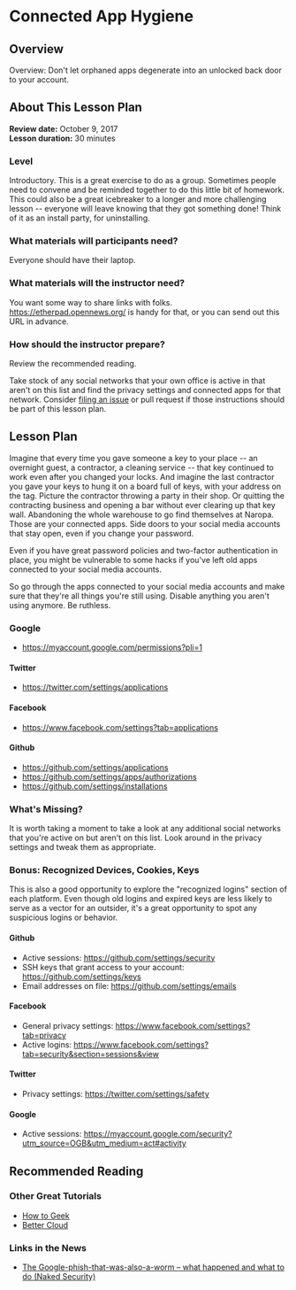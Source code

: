 # Connected App Hygiene

## Overview
Overview:  Don't let orphaned apps degenerate into an unlocked back door to your account.

## About This Lesson Plan
**Review date:** October 9, 2017<br />
**Lesson duration:** 30 minutes<br />

### Level
Introductory. This is a great exercise to do as a group. Sometimes people need to convene and be reminded together to do this little bit of homework. This could also be a great icebreaker to a longer and more challenging lesson -- everyone will leave knowing that they got something done! Think of it as an install party, for uninstalling.

### What materials will participants need?
Everyone should have their laptop.

### What materials will the instructor need?
You want some way to share links with folks. <https://etherpad.opennews.org/> is handy for that, or you can send out this URL in advance.

### How should the instructor prepare?
Review the recommended reading.

Take stock of any social networks that your own office is active in that aren't on this list and find the privacy settings and connected apps for that network. Consider [filing an issue](https://github.com/OpenNewsLabs/newsroom-security-curricula/issues) or pull request if those instructions should be part of this lesson plan.<br />


## Lesson Plan

Imagine that every time you gave someone a key to your place -- an overnight guest, a contractor, a cleaning service -- that key continued to work even after you changed your locks. And imagine the last contractor you gave your keys to hung it on a board full of keys, with your address on the tag. Picture the contractor throwing a party in their shop. Or quitting the contracting business and opening a bar without ever clearing up that key wall. Abandoning the whole warehouse to go find themselves at Naropa. Those are your connected apps. Side doors to your social media accounts that stay open, even if you change your password.

Even if you have great password policies and two-factor authentication in place, you might be vulnerable to some hacks if you've left old apps connected to your social media accounts.


So go through the apps connected to your social media accounts and make sure that they're all things you're still using. Disable anything you aren't using anymore.  Be ruthless.

### Google
* <https://myaccount.google.com/permissions?pli=1>

#### Twitter
* <https://twitter.com/settings/applications>

#### Facebook
* <https://www.facebook.com/settings?tab=applications>

#### Github
* <https://github.com/settings/applications>
* <https://github.com/settings/apps/authorizations>
* <https://github.com/settings/installations>

### What's Missing?
It is worth taking a moment to take a look at any additional social networks that you're active on but aren't on this list. Look around in the privacy settings and tweak them as appropriate.

### Bonus: Recognized Devices, Cookies, Keys
This is also a good opportunity to explore the "recognized logins" section of each platform.  Even though old logins and expired keys are less likely to serve as a vector for an outsider,
it's a great opportunity to spot any suspicious logins or behavior.<br />

#### Github
* Active sessions: <https://github.com/settings/security>
* SSH keys that grant access to your account: <https://github.com/settings/keys>
* Email addresses on file: <https://github.com/settings/emails>

#### Facebook
* General privacy settings: <https://www.facebook.com/settings?tab=privacy>
* Active logins: <https://www.facebook.com/settings?tab=security&section=sessions&view>

#### Twitter
* Privacy settings: <https://twitter.com/settings/safety>

#### Google
* Active sessions: <https://myaccount.google.com/security?utm_source=OGB&utm_medium=act#activity>


## Recommended Reading
### Other Great Tutorials
* [How to Geek](https://www.howtogeek.com/198673/secure-your-online-accounts-by-removing-third-party-app-access/)
* [Better Cloud](https://www.bettercloud.com/monitor/google-account-security-complete-guide-to-connected-apps/)

### Links in the News
* [The Google-phish-that-was-also-a-worm – what happened and what to do (Naked Security)](https://nakedsecurity.sophos.com/2017/05/05/google-phish-thats-a-worm-what-happened-and-what-to-do/)
